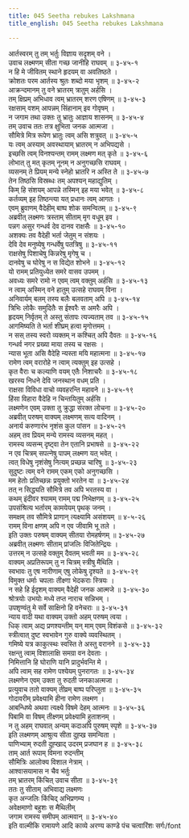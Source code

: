 ```yaml
---
title: 045 Seetha rebukes Lakshmana
title_english: 045 Seetha rebukes Lakshmana

---
```


<div class="audioEmbed"  caption="श्रीराम-हरिसीताराममूर्ति-घनपाठिभ्यां वचनम्" src="https://archive.org/download/Ramayana-recitation-Sriram-harisItArAmamUrti-Ghanapaati-v2/Kanda_3/Kanda_3_ARK-045-Sitaa_Durvachanath_Lakshamana_Nirgamanam.mp3"></div>

आर्तस्वरम् तु तम् भर्तुः विज्ञाय सदृशम् वने ।  
उवाच लक्ष्मणम् सीता गच्छ जानीहि राघवम् ॥ ३-४५-१  
न हि मे जीवितम् स्थाने हृदयम् वा अवतिष्ठते ।  
क्रोशतः परम आर्तस्य श्रुतः शब्दो मया भृशम् ॥ ३-४५-२  
आक्रन्दमानम् तु वने भ्रातरम् त्रातुम् अर्हसि ।  
तम् क्षिप्रम् अभिधाव त्वम् भ्रातरम् शरण एषिणम् ॥ ३-४५-३  
रक्षसाम् वशम् आपन्नम् सिंहानाम् इव गोवृषम् ।  
न जगाम तथा उक्तः तु भ्रातुः आज्ञाय शासनम् ॥ ३-४५-४  
तम् उवाच ततः तत्र क्षुभिता जनक आत्मजा ।  
सौमित्रे मित्र रूपेण भ्रातुः त्वम् असि शत्रुवत् ॥ ३-४५-५  
यः त्वम् अस्याम् अवस्थायाम् भ्रातरम् न अभिपद्यसे ।  
इच्छसि त्वम् विनश्यन्तम् रामम् लक्ष्मण मत् कृते ॥ ३-४५-६  
लोभात् तु मत् कृतम् नूनम् न अनुगच्छसि राघवम् ।  
व्यसनम् ते प्रियम् मन्ये स्नेहो भ्रातरि न अस्ति ते ॥ ३-४५-७  
तेन तिष्ठसि विस्रब्धः तम् अपश्यन् महाद्युतिम् ।  
किम् हि संशयम् आपन्ने तस्मिन् इह मया भवेत् ॥ ३-४५-८  
कर्तव्यम् इह तिष्ठन्त्या यत् प्रधानः त्वम् आगतः ।  
एवम् ब्रुवाणम् वैदेहीम् बाष्प शोक समन्वितम् ॥ ३-४५-९  
अब्रवीत् लक्ष्मणः त्रस्ताम् सीताम् मृग वधूम् इव ।  
पन्नग असुर गन्धर्व देव दानव राक्षसैः ॥ ३-४५-१०  
अशक्यः तव वैदेही भर्ता जेतुम् न संशयः ।  
देवि देव मनुष्येषु गन्धर्वेषु पतत्रिषु ॥ ३-४५-११  
राक्षसेषु पिशाचेषु किन्नरेषु मृगेषु च ।  
दानवेषु च घोरेषु न स विद्येत शोभने ॥ ३-४५-१२  
यो रामम् प्रतियुध्येत समरे वासव उपमम् ।  
अवध्यः समरे रामो न एवम् त्वम् वक्तुम् अर्हसि ॥ ३-४५-१३  
न त्वाम् अस्मिन् वने हातुम् उत्सहे राघवम् विना ।  
अनिवार्यम् बलम् तस्य बलैः बलवताम् अपि ॥ ३-४५-१४  
त्रिभिः लोकैः समुदितैः स ईश्वरैः स अमरैः अपि ।  
हृदयम् निर्वृतम् ते अस्तु संतापः त्यज्यताम् तव ॥ ३-४५-१५  
आगमिष्यति ते भर्ता शीघ्रम् हत्वा मृगोत्तमम् ।  
न सस् तस्य स्वरो व्यक्तम् न कश्चित् अपि दैवतः ॥ ३-४५-१६  
गन्धर्व नगर प्रख्या माया तस्य च रक्षसः ।  
न्यास भूता असि वैदेहि न्यस्ता मयि महात्मना ॥ ३-४५-१७  
रामेण त्वम् वरारोहे न त्वाम् त्यक्तुम् इह उत्सहे ।  
कृत वैराः च कल्याणि वयम् एतैः निशाचरैः ॥ ३-४५-१८  
खरस्य निधने देवि जनस्थान वधम् प्रति ।  
राक्षसा विविधा वाचो व्यवहरन्ति महावने ॥ ३-४५-१९  
हिंसा विहारा वैदेहि न चिन्तयितुम् अर्हसि ।  
लक्ष्मणेन एवम् उक्ता तु क्रुद्धा संरक्त लोचना ॥ ३-४५-२०  
अब्रवीत् परुषम् वाक्यम् लक्ष्मणम् सत्य वादिनम् ।  
अनार्य करुणारंभ नृशंस कुल पांसन ॥ ३-४५-२१  
अहम् तव प्रियम् मन्ये रामस्य व्यसनम् महत् ।  
रामस्य व्यसन्म् दृष्ट्वा तेन एतानि प्रभाषसे ॥ ३-४५-२२  
न एव चित्रम् सपत्नेषु पापम् लक्ष्मण यत् भवेत् ।  
त्वत् विधेषु नृशंसेषु नित्यम् प्रच्छन्न चारिषु ॥ ३-४५-२३  
सुदुष्टः त्वम् वने रामम् एकम् एको अनुगच्छसि ।  
मम हेतोः प्रतिच्छन्नः प्रयुक्तो भरतेन वा ॥ ३-४५-२४  
तत् न सिद्ध्यति सौमित्रे तव अपि भरतस्य वा ।  
कथम् इंदीवर श्यामम् रामम् पद्म निभेक्षणम् ॥ ३-४५-२५  
उपसंश्रित्य भर्तारम् कामयेयम् पृथक् जनम् ।  
समक्षम् तव सौमित्रे प्राणान् त्यक्ष्यामि असंशयम् ॥ ४-५-२६  
रामम् विना क्षणम् अपि न एव जीवामि भू तले ।  
इति उक्तः परुषम् वाक्यम् सीतया रोमहर्षणम् ॥ ३-४५-२७  
अब्रवीत् लक्ष्मणः सीताम् प्रांजलिः विजितेन्द्रियः ।  
उत्तरम् न उत्सहे वक्तुम् दैवतम् भवती मम ॥ ३-४५-२८  
वाक्यम् अप्रतिरूपम् तु न चित्रम् स्त्रीषु मैथिलि ।  
स्वभावः तु एष नारीणाम् एषु लोकेषु दृश्यते ॥ ३-४५-२९  
विमुक्त धर्माः चपलाः तीक्ष्णा भेदकराः स्त्रियः ।  
न सहे हि ईदृशम् वाक्यम् वैदेही जनक आत्मजे ॥ ३-४५-३०  
श्रोत्रयोः उभयोः मध्ये तप्त नाराच सन्निभम् ।  
उपशृण्वंतु मे सर्वे साक्षिनो हि वनेचराः ॥ ३-४५-३१  
न्याय वादी यथा वाक्यम् उक्तो अहम् परुषम् त्वया ।  
धिक् त्वाम् अद्य प्रणश्यन्तीम् यन् माम् एवम् विशंकसे ॥ ३-४५-३२  
स्त्रीत्वात् दुष्ट स्वभावेन गुरु वाक्ये व्यवस्थितम् ।  
गमिष्ये यत्र काकुत्स्थः स्वस्ति ते अस्तु वरानने ॥ ३-४५-३३  
रक्षन्तु त्वाम् विशालाक्षि समग्रा वन देवताः ।  
निमित्तानि हि घोराणि यानि प्रादुर्भवन्ति मे ।  
अपि त्वाम् सह रामेण पश्येयम् पुनरागतः ॥ ३-४५-३४  
लक्ष्मणेन एवम् उक्ता तु रुदती जनकाअत्मजा ।  
प्रत्युवाच ततो वाक्यम् तीव्रम् बाष्प परिप्लुता ॥ ३-४५-३५  
गोदावरीम् प्रवेक्ष्यामि हीना रामेण लक्ष्मण ।  
आबन्धिष्ये अथवा त्यक्ष्ये विषमे देहम् आत्मनः ॥ ३-४५-३६  
पिबामि वा विषम् तीक्ष्णम् प्रवेक्ष्यामि हुताशनम् ।  
न तु अहम् राघवात् अन्यम् कदाअपि पुरुषम् स्पृशे ॥ ३-४५-३७  
इति लक्ष्मणम् आश्रुत्य सीता दुह्ख समन्विता ।  
पाणिभ्याम् रुदती दुह्खाद् उदरम् प्रजघान ह ॥ ३-४५-३८  
ताम् आर्त रूपाम् विमना रुदन्तीम्  
सौमित्रिः आलोक्य विशाल नेत्राम् ।  
आश्वासयामास न चैव भर्तुः  
तम् भ्रातरम् किंचित् उवाच सीता ॥ ३-४५-३९  
ततः तु सीताम् अभिवाद्य लक्ष्मणः  
कृत अन्जलिः किंचिद् अभिप्रणम्य ।  
अवेक्षमाणो बहुशः स मैथिलीम्  
जगाम रामस्य समीपम् आत्मवान् ॥ ३-४५-४०  
इति वाल्मीकि रामायणे आदि काव्ये अरण्य काण्डे पंच चत्वारिंशः सर्गः/font
